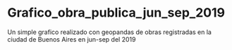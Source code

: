 # Grafico_obra_publica_jun_sep_2019

Un simple grafico realizado con geopandas de obras registradas en la ciudad de Buenos Aires en jun-sep del 2019
